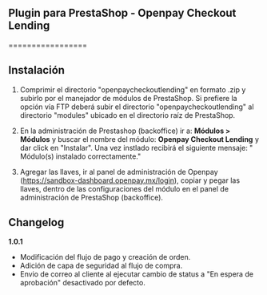 ## Plugin para PrestaShop - Openpay Checkout Lending 

=================

## Instalación

1. Comprimir el directorio "openpaycheckoutlending" en formato .zip y subirlo por el manejador de módulos de PrestaShop. Si prefiere la opción vía FTP deberá subir el directorio "openpaycheckoutlending" al directorio "modules" ubicado en el directorio raíz de PrestaShop.

2. En la administración de Prestashop (backoffice) ir a: **Módulos > Módulos** y buscar el nombre del módulo: **Openpay Checkout Lending** y dar click en "Instalar". Una vez instlado recibirá el siguiente mensaje: " Módulo(s) instalado correctamente."

3. Agregar las llaves, ir al panel de administración de Openpay (https://sandbox-dashboard.openpay.mx/login), copiar y pegar las llaves, dentro de las configuraciones del módulo en el panel de administración de PrestaShop (backoffice).

## Changelog

**1.0.1**
- Modificación del flujo de pago y creación de orden.
- Adición de capa de seguridad al flujo de compra.
- Envio de correo al cliente al ejecutar cambio de status a "En espera de aprobación" desactivado por defecto.
